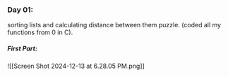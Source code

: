 
### Day 01:

sorting lists and calculating distance between them puzzle.
(coded all my functions from 0 in C).

##### First Part:


![[Screen Shot 2024-12-13 at 6.28.05 PM.png]]
